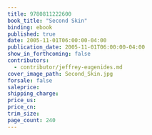 ```yaml
---
title: 9780811222600
book_title: "Second Skin"
binding: ebook
published: true
date: 2005-11-01T06:00:00-04:00
publication_date: 2005-11-01T06:00:00-04:00
show_in_forthcoming: false
contributors:
  - contributor/jeffrey-eugenides.md
cover_image_path: Second_Skin.jpg
forsale: false
saleprice:
shipping_charge:
price_us:
price_cn:
trim_size:
page_count: 240
---
```


